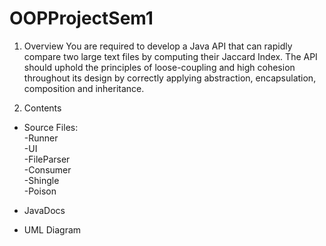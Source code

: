 # OOPProjectSem1

1. Overview
You are required to develop a Java API that can rapidly compare two large text files by
computing their Jaccard Index. The API should uphold the principles of loose-coupling and
high cohesion throughout its design by correctly applying abstraction, encapsulation,
composition and inheritance.

2. Contents
 - Source Files:<br />
	-Runner<br />
	-UI<br />
	-FileParser<br />
	-Consumer<br />
	-Shingle<br />
	-Poison
	
 - JavaDocs
 
 - UML Diagram 

